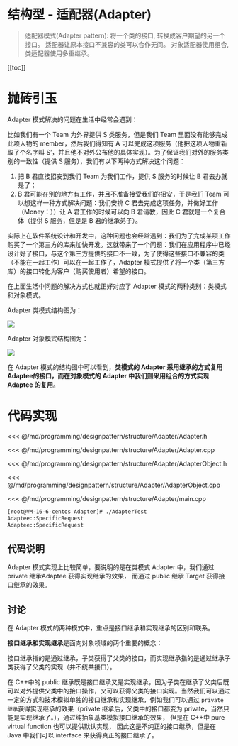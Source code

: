 # 结构型 - 适配器(Adapter)

> 适配器模式(Adapter pattern): 将一个类的接口, 转换成客户期望的另一个接口。 适配器让原本接口不兼容的类可以合作无间。 对象适配器使用组合, 类适配器使用多重继承。

​[[toc]]

# 抛砖引玉

Adapter 模式解决的问题在生活中经常会遇到：

比如我们有一个 Team 为外界提供 S 类服务，但是我们 Team 里面没有能够完成此项人物的 member，然后我们得知有 A 可以完成这项服务（他把这项人物重新取了个名字叫 S’，并且他不对外公布他的具体实现）。为了保证我们对外的服务类别的一致性（提供 S 服务），我们有以下两种方式解决这个问题：

1. 把 B 君直接招安到我们 Team 为我们工作，提供 S 服务的时候让 B 君去办就是了；
2. B 君可能在别的地方有工作，并且不准备接受我们的招安，于是我们 Team 可以想这样一种方式解决问题：我们安排 C 君去完成这项任务，并做好工作（Money：））让 A 君工作的时候可以向 B 君请教，因此 C 君就是一个复合体（提供 S 服务，但是是 B 君的继承弟子）。

实际上在软件系统设计和开发中，这种问题也会经常遇到：我们为了完成某项工作购买了一个第三方的库来加快开发。这就带来了一个问题：我们在应用程序中已经设计好了接口，与这个第三方提供的接口不一致，为了使得这些接口不兼容的类（不能在一起工作）可以在一起工作了，Adapter 模式提供了将一个类（第三方库）的接口转化为客户（购买使用者）希望的接口。

在上面生活中问题的解决方式也就正好对应了 Adapter 模式的两种类别：类模式和对象模式。

Adapter 类模式结构图为：

![](/_images/programming/designpattern/structure/Adapter_class.png)

Adapter 对象模式结构图为：

![](/_images/programming/designpattern/structure/Adapter_object.png)

在 Adapter 模式的结构图中可以看到，**类模式的 Adapter 采用继承的方式复用 Adaptee的接口，而在对象模式的 Adapter 中我们则采用组合的方式实现 Adaptee 的复用**。

# 代码实现

<<< @/md/programming/designpattern/structure/Adapter/Adapter.h

<<< @/md/programming/designpattern/structure/Adapter/Adapter.cpp

<<< @/md/programming/designpattern/structure/Adapter/AdapterObject.h

<<< @/md/programming/designpattern/structure/Adapter/AdapterObject.cpp

<<< @/md/programming/designpattern/structure/Adapter/main.cpp

```bash
[root@VM-16-6-centos Adapter]# ./AdapterTest
Adaptee::SpecificRequest
Adaptee::SpecificRequest
```

## 代码说明

Adapter 模式实现上比较简单，要说明的是在类模式 Adapter 中，我们通过 private 继承Adaptee 获得实现继承的效果， 而通过 public 继承 Target 获得接口继承的效果。

## 讨论

在 Adapter 模式的两种模式中，重点是接口继承和实现继承的区别和联系。

**接口继承和实现继承**是面向对象领域的两个重要的概念：

接口继承指的是通过继承，子类获得了父类的接口，而实现继承指的是通过继承子类获得了父类的实现（并不统共接口）。

在 C++中的 public 继承既是接口继承又是实现继承，因为子类在继承了父类后既可以对外提供父类中的接口操作，又可以获得父类的接口实现。当然我们可以通过一定的方式和技术模拟单独的接口继承和实现继承，例如我们可以通过 `private 继承`获得实现继承的效果（private 继承后，父类中的接口都变为 private，当然只能是实现继承了。），通过纯抽象基类模拟接口继承的效果， 但是在 C++中 pure virtual function 也可以提供默认实现， 因此这是不纯正的接口继承，但是在 Java 中我们可以 interface 来获得真正的接口继承了。
